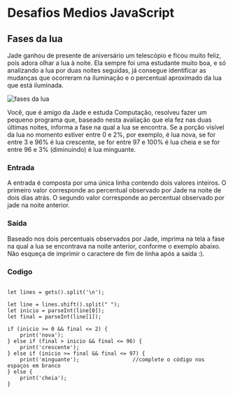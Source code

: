 # Desafios Medios JavaScript


##  Fases da lua 
Jade ganhou de presente de aniversário um telescópio e ficou muito feliz, pois adora olhar a lua à noite. Ela sempre foi uma estudante muito boa, e só analizando a lua por duas noites seguidas, já consegue identificar as mudanças que ocorreram na iluminação e o percentual aproximado da lua que está iluminada.

![fases da lua](imgs/fases-lua.png)


Você, que é amigo da Jade e estuda Computação, resolveu fazer um pequeno programa que, baseado nesta avaliação que ela fez nas duas últimas noites, informa a fase na qual a lua se encontra. Se a porção visível da lua no momento estiver entre 0 e 2%, por exemplo, é lua nova, se for entre 3 e 96% é lua crescente, se for entre 97 e 100% é lua cheia e se for entre 96 e 3% (diminuindo) é lua minguante.

### Entrada
A entrada é composta por uma única linha contendo dois valores inteiros. O primeiro valor corresponde ao percentual observado por Jade na noite de dois dias atrás. O segundo valor corresponde ao percentual observado por jade na noite anterior.

### Saída
Baseado nos dois percentuais observados por Jade, imprima na tela a fase na qual a lua se encontrava na noite anterior, conforme o exemplo abaixo. Não esqueça de imprimir o caractere de fim de linha após a saída :).

### Codigo
```

let lines = gets().split('\n');

let line = lines.shift().split(" ");
let inicio = parseInt(line[0]);
let final = parseInt(line[1]);

if (inicio >= 0 && final <= 2) {
    print('nova');
} else if (final > inicio && final <= 96) {
    print('crescente');
} else if (inicio >= final && final <= 97) {
    print('minguante');                 //complete o código nos espaços em branco
} else { 
    print('cheia');
}

```